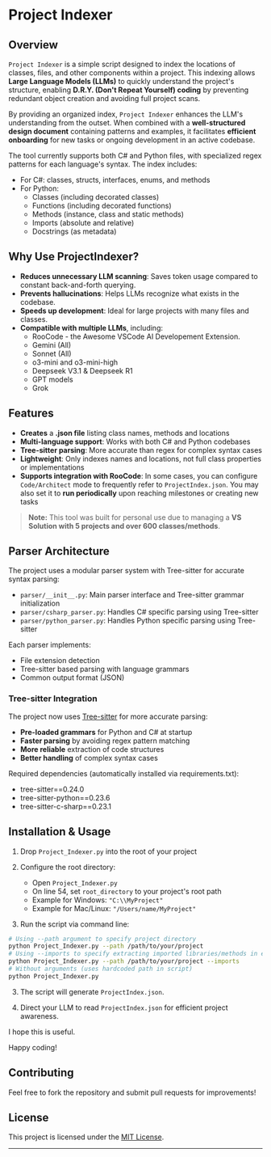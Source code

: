 # Project Indexer

## Overview

`Project Indexer` is a simple script designed to index the locations of classes, files, and other components within a project. This indexing allows **Large Language Models (LLMs)** to quickly understand the project's structure, enabling **D.R.Y. (Don't Repeat Yourself) coding** by preventing redundant object creation and avoiding full project scans.

By providing an organized index, `Project Indexer` enhances the LLM's understanding from the outset. When combined with a **well-structured design document** containing patterns and examples, it facilitates **efficient onboarding** for new tasks or ongoing development in an active codebase.

The tool currently supports both C# and Python files, with specialized regex patterns for each language's syntax. The index includes:

- For C#: classes, structs, interfaces, enums, and methods
- For Python:
  - Classes (including decorated classes)
  - Functions (including decorated functions)
  - Methods (instance, class and static methods)
  - Imports (absolute and relative)
  - Docstrings (as metadata)


## Why Use ProjectIndexer?

- **Reduces unnecessary LLM scanning**: Saves token usage compared to constant back-and-forth querying.
- **Prevents hallucinations**: Helps LLMs recognize what exists in the codebase.
- **Speeds up development**: Ideal for large projects with many files and classes.
- **Compatible with multiple LLMs**, including:
  - RooCode - the Awesome VSCode AI Developement Extension.
  - Gemini (All)
  - Sonnet (All)
  - o3-mini and o3-mini-high
  - Deepseek V3.1 & Deepseek R1
  - GPT models
  - Grok

## Features

- **Creates** a **.json file** listing class names, methods and locations
- **Multi-language support**: Works with both C# and Python codebases
- **Tree-sitter parsing**: More accurate than regex for complex syntax cases
- **Lightweight**: Only indexes names and locations, not full class properties or implementations
- **Supports integration with RooCode**: In some cases, you can configure `Code/Architect` mode to frequently refer to `ProjectIndex.json`. You may also set it to **run periodically** upon reaching milestones or creating new tasks

> **Note:** This tool was built for personal use due to managing a **VS Solution with 5 projects and over 600 classes/methods**.

## Parser Architecture

The project uses a modular parser system with Tree-sitter for accurate syntax parsing:

- `parser/__init__.py`: Main parser interface and Tree-sitter grammar initialization
- `parser/csharp_parser.py`: Handles C# specific parsing using Tree-sitter
- `parser/python_parser.py`: Handles Python specific parsing using Tree-sitter

Each parser implements:

- File extension detection
- Tree-sitter based parsing with language grammars
- Common output format (JSON)

### Tree-sitter Integration

The project now uses [Tree-sitter](https://tree-sitter.github.io/tree-sitter/) for more accurate parsing:

- **Pre-loaded grammars** for Python and C# at startup
- **Faster parsing** by avoiding regex pattern matching
- **More reliable** extraction of code structures
- **Better handling** of complex syntax cases

Required dependencies (automatically installed via requirements.txt):

- tree-sitter==0.24.0
- tree-sitter-python==0.23.6
- tree-sitter-c-sharp==0.23.1

## Installation & Usage

1. Drop `Project_Indexer.py` into the root of your project

2. Configure the root directory:

   - Open `Project_Indexer.py`
   - On line 54, set `root_directory` to your project's root path
   - Example for Windows: `"C:\\MyProject"`
   - Example for Mac/Linux: `"/Users/name/MyProject"`

3. Run the script via command line:

```sh
# Using --path argument to specify project directory
python Project_Indexer.py --path /path/to/your/project
# Using --imports to specify extracting imported libraries/methods in each file (only supported for python right now)
python Project_Indexer.py --path /path/to/your/project --imports
# Without arguments (uses hardcoded path in script)
python Project_Indexer.py
```

3.  The script will generate `ProjectIndex.json`.

4.  Direct your LLM to read `ProjectIndex.json` for efficient project awareness.

I hope this is useful.

Happy coding!

## Contributing

Feel free to fork the repository and submit pull requests for improvements!

## License

This project is licensed under the [MIT License](LICENSE).

---
